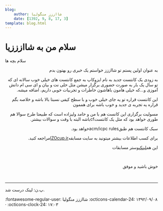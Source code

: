 ```yaml
---
blog:
    author: شااززز منگولیا
    date: [1392, 9, 8, 17, 3]
template: blog.html
---
```

# سلام من به شاازززیا

<div class="cnt">
<p></p>
<p></p>
<p>سلام
بچه ها</p>
<p dir="rtl">به
عنوان اولین پستم تو شااززز خواستم یک
خبری رو بهتون بدم</p>
<p dir="rtl">به
زودی یک کانتست جدید به نام ایزوکاپ به
جمع کانتست های خیلی خوب سالانه ای که تو
سال یک بار به صورت حضوری برگزار میشن مثل
حلی نت و بیان و ای سی ام دانش آموزی و...که
خیلی هامون باهاشون خاطرات و تجربیات
خوبی داریم، اضافه میشه.</p>
<p dir="rtl">این
کانتست قراره تو یه جای خیلی خوب و با سطح
کیفی نسبتا بالا باشه و خلاصه بگم قراره
یه تجربه ی جدید و خوب باشه برای هممون</p>
<p dir="rtl">مسولیت
برگزاری این کانست هم با من و حامد ولیزاده
است که طبیعتا طرح سوالا هم طوری خواهد
بود که مثل یک کانتستcfباشه
البته با وقت و سوالات بیشتر.</p>
<p dir="rtl">سبک
کانتست هم طبقacm/icpc
rulesخواهد
بود.</p>
<p dir="rtl">برای
کسب اطلاعات بیشتر میتونید به سایت مسابقه<a href="http://izocup.ir">IZOcup.ir</a>مراجعه
کنید. </p>
<p dir="rtl">این هم<a href="http://izocup.ir/images/pub%20poster.gif" target="_blank">لینک</a>پوستر مسابقات</p>
<p dir="rtl"><br/></p>
<p dir="rtl">خوش
باشید و موفق</p>
<p><br/></p>
<p></p>
<hr/>پ.ن: لینک درست شد.<p></p>
<p></p>
<p></p>
<p></p>
</div>

<div class="blog-info" markdown>
<span class="blog-author">
:fontawesome-regular-user: شااززز منگولیا
</span>
<span class="blog-date">
:octicons-calendar-24: ۱۳۹۲/۰۹/۰۸ · :octicons-clock-24: ۱۷:۰۳
</span>
</div>

